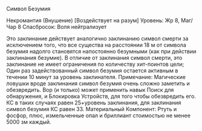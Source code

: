 
Символ Безумия

Некромантия (Внушение) [Воздействует
на разум]
Уровень: Жр 8, Маг/Чар 8
Спасбросок: Воля нейтрализует

Это заклинание действует аналогично заклинанию символ смерти за исключением того, что все существа на
расстоянии 18 м от символа безумия
надолго становятся напостоянно безумными (как при действии заклинания
безумие).
В отличие от заклинания символ
смерти, это заклинание не имеет ограничения по количеству хит-поинтов
цели; Один раз задействованный символ безумия остается активным в течении 10 минут за уровень заклинателя.
Примечание: Магические ловушки вроде заклинания символ безумия
очень сложно заметить и обезвредить.
Вор (и только) может применить навык
Поиск для обнаружения, и Блокировка
Устройств, для того чтобы обезвредить
его. КС в таких случаях равен 25+уровень заклинания, для заклинания символ безумия КС равен 33.
Материальный Компонент: Ртуть
и фосфор, плюс, измельченные опал
и бриллиант стоимостью не менее
5000 зм каждый.